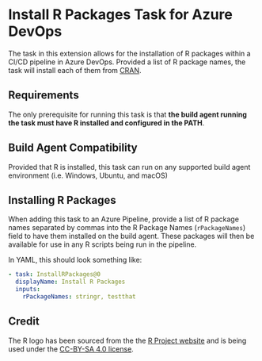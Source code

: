 # Install R Packages Task for Azure DevOps
The task in this extension allows for the installation of R packages within a CI/CD pipeline in Azure DevOps. Provided a list of R package names, the task will install each of them from [CRAN](https://cran.r-project.org/).

## Requirements
The only prerequisite for running this task is that __the build agent running the task must have R installed and configured in the PATH__.

## Build Agent Compatibility
Provided that R is installed, this task can run on any supported build agent environment (i.e. Windows, Ubuntu, and macOS)

## Installing R Packages
When adding this task to an Azure Pipeline, provide a list of R package names separated by commas into the R Package Names (`rPackageNames`) field to have them installed on the build agent. These packages will then be available for use in any R scripts being run in the pipeline.

In YAML, this should look something like:
```yaml
- task: InstallRPackages@0
  displayName: Install R Packages
  inputs:
    rPackageNames: stringr, testthat
```

## Credit
The R logo has been sourced from the the [R Project website](https://www.r-project.org/logo/) and is being used under the [CC-BY-SA 4.0 license](https://creativecommons.org/licenses/by-sa/4.0/legalcode").